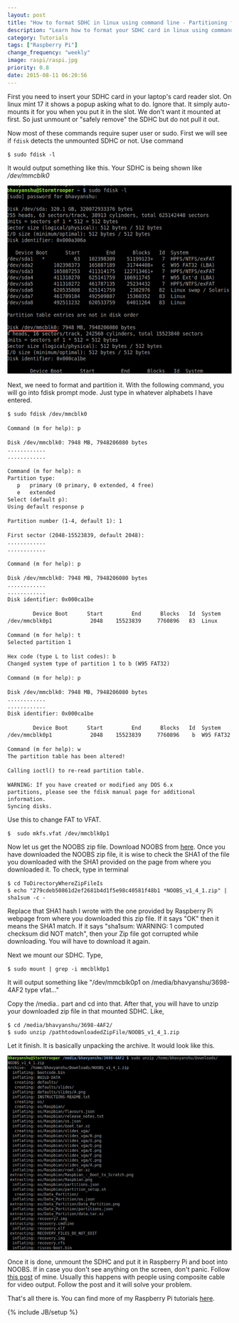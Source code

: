 ```yaml
---
layout: post
title: "How to format SDHC in linux using command line - Partitioning for Raspberry Pi NOOBS"
description: "Learn how to format your SDHC card in linux using command line. Useful for Raspberry Pi."
category: Tutorials
tags: ["Raspberry Pi"]
change_frequency: "weekly"
image: raspi/raspi.jpg
priority: 0.8
date: 2015-08-11 06:20:56
---
```


First you need to insert your SDHC card in your laptop's card reader slot. On linux mint 17 it shows a popup asking what to do. Ignore that. It simply auto-mounts it for you when you put it in the slot. We don't want it mounted at first. So just unmount or "safely remove" the SDHC but do not pull it out.

Now most of these commands require super user or sudo. First we will see if `fdisk` detects the unmounted SDHC or not. Use command 

	$ sudo fdisk -l

It would output something like this. Your SDHC is being shown like */dev/mmcblk0*

<img src="/assets/imags/raspi/sdhc1.png" title="SDHC1" alt="SDHC1" />

Next, we need to format and partition it. With the following command, you will go into fdisk prompt mode. Just type in whatever alphabets I have entered.

	$ sudo fdisk /dev/mmcblk0

	Command (m for help): p

	Disk /dev/mmcblk0: 7948 MB, 7948206080 bytes
	............
	............

	Command (m for help): n
	Partition type:
	   p   primary (0 primary, 0 extended, 4 free)
	   e   extended
	Select (default p): 
	Using default response p

	Partition number (1-4, default 1): 1

	First sector (2048-15523839, default 2048): 
	............
	............

	Command (m for help): p

	Disk /dev/mmcblk0: 7948 MB, 7948206080 bytes
	............
	............
	Disk identifier: 0x000ca1be

	        Device Boot      Start         End      Blocks   Id  System
	/dev/mmcblk0p1            2048    15523839     7760896   83  Linux

	Command (m for help): t
	Selected partition 1

	Hex code (type L to list codes): b
	Changed system type of partition 1 to b (W95 FAT32)

	Command (m for help): p

	Disk /dev/mmcblk0: 7948 MB, 7948206080 bytes
	............
	............
	Disk identifier: 0x000ca1be

	        Device Boot      Start         End      Blocks   Id  System
	/dev/mmcblk0p1            2048    15523839     7760896    b  W95 FAT32

	Command (m for help): w
	The partition table has been altered!

	Calling ioctl() to re-read partition table.

	WARNING: If you have created or modified any DOS 6.x
	partitions, please see the fdisk manual page for additional
	information.
	Syncing disks.

Use this to change FAT to VFAT.

	$  sudo mkfs.vfat /dev/mmcblk0p1

Now let us get the NOOBS zip file. Download NOOBS from [here](https://www.raspberrypi.org/downloads/). Once you have downloaded the NOOBS zip file, it is wise to check the SHA1 of the file you downloaded with the SHA1 provided on the page from where you downloaded it. To check, type in terminal

	$ cd ToDirectoryWhereZipFileIs
	$ echo "279cdeb50861d2ef2681b4d1f5e98c40581f48b1 *NOOBS_v1_4_1.zip" | sha1sum -c -

Replace that SHA1 hash I wrote with the one provided by Raspberry Pi webpage from where you downloaded this zip file. If it says "OK" then it means the SHA1 match. If it says "sha1sum: WARNING: 1 computed checksum did NOT match", then your Zip file got corrupted while downloading. You will have to download it again.

Next we mount our SDHC. Type,

	$ sudo mount | grep -i mmcblk0p1

It will output something like "/dev/mmcblk0p1 on /media/bhavyanshu/3698-4AF2 type vfat..."

Copy the /media.. part and cd into that. After that, you will have to unzip your downloaded zip file in that mounted SDHC. Like,

	$ cd /media/bhavyanshu/3698-4AF2/
	$ sudo unzip /pathtodownloadedZipFile/NOOBS_v1_4_1.zip

Let it finish. It is basically unpacking the archive. It would look like this.

<img src="/assets/imags/raspi/sdhc2.png" title="SDHC2" alt="SDHC2" />

Once it is done, unmount the SDHC and put it in Raspberry Pi and boot into NOOBS. If in case you don't see anything on the screen, don't panic. Follow [this post](https://bhavyanshu.me/tutorials/force-raspberry-pi-output-to-composite-video-instead-of-hdmi/03/03/2014) of mine. Usually this happens with people using composite cable for video output. Follow the post and it will solve your problem.

That's all there is. You can find more of my Raspberry Pi tutorials [here](https://bhavyanshu.me/pages/toc-raspberrypi.html).

{% include JB/setup %}
